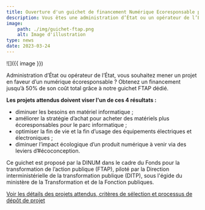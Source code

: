 ```yaml
---
title: Ouverture d'un guichet de financement Numérique Ecoresponsable pour les administrations et opérateurs de l’État
description: Vous êtes une administration d’État ou un opérateur de l’État ? Obtenez un cofinancement pour votre projet en faveur d’un numérique écoresponsable, grâce à ce guichet piloté par la DINUM dans le cadre du Fonds pour la transformation de l’action publique.
image:
    path: ./img/guichet-ftap.png
    alt: Image d'illustration
type: news
date: 2023-03-24
---
```


![]({{ image }})

Administration d’État ou opérateur de l’État, vous souhaitez mener un projet en faveur d’un numérique écoresponsable ? Obtenez un financement jusqu’à 50% de son coût total grâce à notre guichet FTAP dédié.

**Les projets attendus doivent viser l'un de ces 4 résultats :**

* diminuer les besoins en matériel informatique ;
* améliorer la stratégie d’achat pour acheter des matériels plus écoresponsables pour le parc informatique ;
* optimiser la fin de vie et la fin d’usage des équipements électriques et électroniques ;
* diminuer l’impact écologique d’un produit numérique à venir via des leviers d’#écoconception.

Ce guichet est proposé par la DINUM dans le cadre du Fonds pour la transformation de l’action publique (FTAP), piloté par la Direction interministérielle de la transformation publique (DITP), sous l'égide du ministère de la Transformation et de la Fonction publiques.

[Voir les détails des projets attendus, critères de sélection et processus de dépôt de projet](/financement/)
